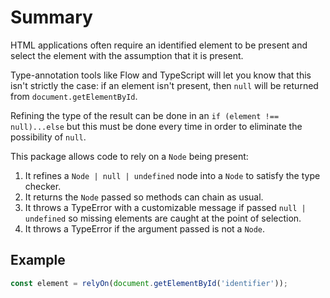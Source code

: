 # Summary
HTML applications often require an identified element to be present and select
the element with the assumption that it is present.

Type-annotation tools like Flow and TypeScript will let you know that this isn't
strictly the case: if an element isn't present, then `null` will be returned
from `document.getElementById`.

Refining the type of the result can be done in an `if (element !== null)...else`
but this must be done every time in order to eliminate the possibility of
`null`.

This package allows code to rely on a `Node` being present:
1. It refines a `Node | null | undefined` node into a `Node` to satisfy the type
checker.
2. It returns the `Node` passed so methods can chain as usual.
3. It throws a TypeError with a customizable message if passed
`null | undefined` so missing elements are caught at the point of selection.
4. It throws a TypeError if the argument passed is not a `Node`.

## Example
```javascript
const element = relyOn(document.getElementById('identifier'));
```
